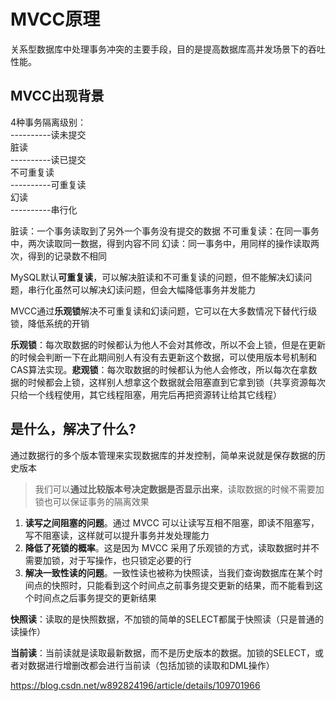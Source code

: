 # MVCC原理
关系型数据库中处理事务冲突的主要手段，目的是提高数据库高并发场景下的吞吐性能。

## MVCC出现背景
4种事务隔离级别：  
----------读未提交  
脏读  
----------读已提交  
不可重复读  
----------可重复读  
幻读  
----------串行化  

脏读：一个事务读取到了另外一个事务没有提交的数据
不可重复读：在同一事务中，两次读取同一数据，得到内容不同
幻读：同一事务中，用同样的操作读取两次，得到的记录数不相同  

MySQL默认**可重复读**，可以解决脏读和不可重复读的问题，但不能解决幻读问题，串行化虽然可以解决幻读问题，但会大幅降低事务并发能力  

MVCC通过**乐观锁**解决不可重复读和幻读问题，它可以在大多数情况下替代行级锁，降低系统的开销

**乐观锁**：每次取数据的时候都认为他人不会对其修改，所以不会上锁，但是在更新的时候会判断一下在此期间别人有没有去更新这个数据，可以使用版本号机制和CAS算法实现。**悲观锁**：每次取数据的时候都认为他人会修改，所以每次在拿数据的时候都会上锁，这样别人想拿这个数据就会阻塞直到它拿到锁（共享资源每次只给一个线程使用，其它线程阻塞，用完后再把资源转让给其它线程）

## 是什么，解决了什么?

通过数据行的多个版本管理来实现数据库的并发控制，简单来说就是保存数据的历史版本

>我们可以**通过比较版本号决定数据是否显示出来**，读取数据的时候不需要加锁也可以保证事务的隔离效果

1. **读写之间阻塞的问题**。通过 MVCC 可以让读写互相不阻塞，即读不阻塞写，写不阻塞读，这样就可以提升事务并发处理能力
2. **降低了死锁的概率**。这是因为 MVCC 采用了乐观锁的方式，读取数据时并不需要加锁，对于写操作，也只锁定必要的行
3. **解决一致性读的问题**。一致性读也被称为快照读，当我们查询数据库在某个时间点的快照时，只能看到这个时间点之前事务提交更新的结果，而不能看到这个时间点之后事务提交的更新结果

**快照读**：读取的是快照数据，不加锁的简单的SELECT都属于快照读（只是普通的读操作）

**当前读**：当前读就是读取最新数据，而不是历史版本的数据。加锁的SELECT，或者对数据进行增删改都会进行当前读（包括加锁的读取和DML操作）

https://blog.csdn.net/w892824196/article/details/109701966

